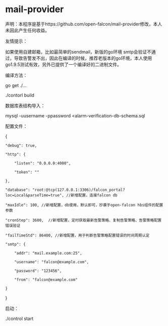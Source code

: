 mail-provider
==========================================================

声明：本程序是基于https://github.com/open-falcon/mail-provider修改，本人未因此产生任何收益。


友情提示：

如果使用自建邮箱，比如最简单的sendmail，新版的go环境 smtp会验证不通过，导致告警发不出，因此在编译的时候，推荐老版本的go环境，本人使用go1.9.5测试有效，另外已提供了一个编译好的二进制文件。

编译方法：

go get ./...


./contorl build

数据库表结构导入：

mysql -uusername -ppassword <alarm-verification-db-schema.sql

配置文件：

{

    "debug": true,
    
    "http": {
    
        "listen": "0.0.0.0:4000",
        
        "token": ""
        
    },
    
    "database": "root:@tcp(127.0.0.1:3306)/falcon_portal?loc=Local&parseTime=true", //新增配置，连接falcon db
    
    "maxIdle": 100, //新增配置，db使用，默认即可，抄袭于open-falcon hbs组件的配置参数
    
    "cronStep": 3600,  //新增配置，定时获取最新告警策略、复制告警策略、告警策略配置错误验证  
    
    "failTimeStd": 86400, //新增配置，用于判断告警策略配置错误的时间周期认定
    
    "smtp": {
    
        "addr": "mail.example.com:25",
        
        "username": "falcon@example.com",
        
        "password": "123456",
        
        "from": "falcon@example.com"
        
    }
    
}

启动：

./control start


 
